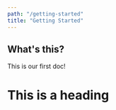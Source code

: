```yaml
---
path: "/getting-started"
title: "Getting Started"
---
```


## What's this?

This is our first doc!

# This is a heading
